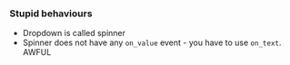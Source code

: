 ### Stupid behaviours
- Dropdown is called spinner
- Spinner does not have any `on_value` event - you have to use `on_text`. AWFUL 
